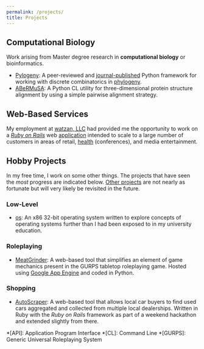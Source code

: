 ```yaml
---
permalink: /projects/
title: Projects
---
```


## Computational Biology

Work arising from Master degree research in **computational biology** or 
bioinformatics.

  - [Pylogeny](https://github.com/AlexSafatli/Pylogeny): A peer-reviewed and 
  [journal-published](https://peerj.com/articles/cs-9/) Python framework for 
  working with discrete combinatorics in 
  [phylogeny](http://en.wikipedia.org/wiki/Phylogenetics).
  - [ABeRMuSA](https://github.com/AlexSafatli/ABeRMuSA): A Python CL utility 
  for three-dimensional protein structure alignment by using a simple pairwise 
  alignment strategy.

## Web-Based Services

My employment at [watzan, LLC](http://watzan.com) had provided me the 
opportunity to work on a [*Ruby on Rails*](http://rubyonrails.org) 
web [application](https://zen.watzan.com) intended to scale to a large 
number of customers in areas of retail, 
[health](http://health.watzan.com) (conferences), and media 
entertainment.

## Hobby Projects

In my free time, I work on some other things. The projects that have seen the 
*most* progress are indicated below. 
[Other projects](http://github.com/AlexSafatli/) are not nearly as fortunate 
but will very likely be revisited in the future.

### Low-Level

  - [os](https://github.com/AlexSafatli/os): An x86 32-bit operating system 
  written to explore concepts of operating systems further than I had been 
  exposed to in my university education.

### Roleplaying

  - [MeatGrinder](https://github.com/AlexSafatli/MeatGrinder): A web-based tool 
  that simplifies an element of game mechanics present in the GURPS tabletop 
  roleplaying game. Hosted using 
  [Google App Engine](https://cloud.google.com/appengine/docs) and coded in
  Python.

### Shopping

  - [AutoScraper](http://auto-scraper.heroku.com): A web-based tool that allows 
  local car buyers to find used cars aggregated and collected from multiple 
  local dealerships. Written in Ruby with the *Ruby on Rails* framework as part 
  of a weekend hackathon and extended slightly from there.

*[API]: Application Program Interface
*[CL]: Command Line
*[GURPS]: Generic Universal Roleplaying System
